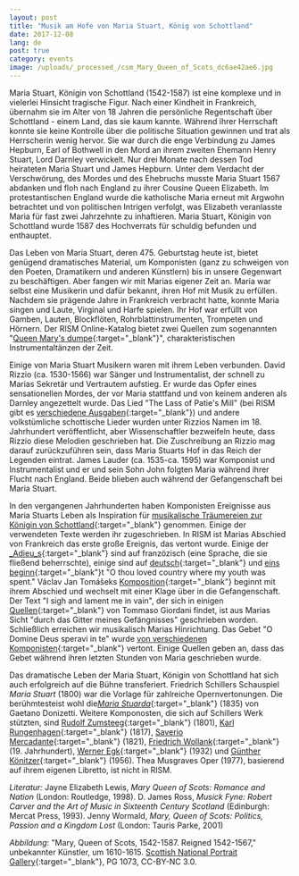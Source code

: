 ```yaml
---
layout: post
title: "Musik am Hofe von Maria Stuart, König von Schottland"
date: 2017-12-08
lang: de
post: true
category: events
image: /uploads/_processed_/csm_Mary_Queen_of_Scots_dc6ae42ae6.jpg
---
```



Maria Stuart, Königin von Schottland (1542-1587) ist eine komplexe und in vielerlei Hinsicht tragische Figur. Nach einer Kindheit in Frankreich, übernahm sie im Alter von 18 Jahren die persönliche Regentschaft über Schottland - einem Land, das sie kaum kannte. Während ihrer Herrschaft konnte sie keine Kontrolle über die politische Situation gewinnen und trat als Herrscherin wenig hervor. Sie war durch die enge Verbindung zu James Hepburn, Earl of Bothwell in den Mord an ihrem zweiten Ehemann Henry Stuart, Lord Darnley verwickelt. Nur drei Monate nach dessen Tod heirateten Maria Stuart und James Hepburn. Unter dem Verdacht der Verschwörung, des Mordes und des Ehebruchs musste Maria Stuart 1567 abdanken und floh nach England zu ihrer Cousine Queen Elizabeth. Im protestantischen England wurde die katholische Maria erneut mit Argwohn betrachtet und von politischen Intrigen verfolgt, was Elizabeth veranlasste Maria für fast zwei Jahrzehnte zu inhaftieren. Maria Stuart, Königin von Schottland wurde 1587 des Hochverrats für schuldig befunden und enthauptet.

Das Leben von Maria Stuart, deren 475. Geburtstag heute ist, bietet genügend dramatisches Material, um Komponisten (ganz zu schweigen von den Poeten, Dramatikern und anderen Künstlern) bis in unsere Gegenwart zu beschäftigen. Aber fangen wir mit Marias eigener Zeit an. Maria war selbst eine Musikerin und dafür bekannt, ihren Hof mit Musik zu erfüllen. Nachdem sie prägende Jahre in Frankreich verbracht hatte, konnte Maria singen und Laute, Virginal und Harfe spielen. Ihr Hof war erfüllt von Gamben, Lauten, Blockflöten, Rohrblattinstrumenten, Trompeten und Hörnern. Der RISM Online-Katalog bietet zwei Quellen zum sogenannten "[Queen Mary's dumpe](https://opac.rism.info/search?View=rism&q=queen+mary+dumpe){:target="_blank"}", charakteristischen Instrumentaltänzen der Zeit.

Einige von Maria Stuart Musikern waren mit ihrem Leben verbunden. David Rizzio (ca. 1530-1566) war Sänger und Instrumentalist, der schnell zu Marias Sekretär und Vertrautem aufstieg. Er wurde das Opfer eines sensationellen Mordes, der vor Maria stattfand und von keinem anderen als Darnley angezettelt wurde. Das Lied "The Lass of Patie's Mill" (bei RISM gibt es [verschiedene Ausgaben](https://opac.rism.info/search?View=rism&q=david+rizzio+lass+mill){:target="_blank"}) und andere volkstümliche schottische Lieder wurden unter Rizzios Namen im 18. Jahrhundert veröffentlicht, aber Wissenschaftler bezweifeln heute, dass Rizzio diese Melodien geschrieben hat. Die Zuschreibung an Rizzio mag darauf zurückzuführen sein, dass Maria Stuarts Hof in das Reich der Legenden eintrat. James Lauder (ca. 1535-ca. 1595) war Komponist und Instrumentalist und er und sein Sohn John folgten Maria während ihrer Flucht nach England. Beide blieben auch während der Gefangenschaft bei Maria Stuart.

In den vergangenen Jahrhunderten haben Komponisten Ereignisse aus Maria Stuarts Leben als Inspiration für [musikalische Träumereien zur Königin von Schottland](https://opac.rism.info/search?View=rism&q=mary+queen+of+scots){:target="_blank"} genommen. Einige der verwendeten Texte werden ihr zugeschrieben. In RISM ist Marias Abschied von Frankreich das erste große Ereignis, das vertont wurde. Einige der [_Adieu_s](https://opac.rism.info/search?View=rism&q=mary+queen+of+scots+adieu){:target="_blank"} sind auf franzözisch (eine Sprache, die sie fließend beherrschte), einige sind auf [deutsch](https://opac.rism.info/search?id=464112051){:target="_blank"} und [eins beginn](https://opac.rism.info/search?id=000136243){:target="_blank"}t "O thou loved country where my youth was spent." Václav Jan Tomášeks [Komposition](https://opac.rism.info/search?id=550509823){:target="_blank"} beginnt mit ihrem Abschied und wechselt mit einer Klage über in die Gefangenschaft. Der Text "I sigh and lament me in vain", der sich in einigen [Quellen](https://opac.rism.info/search?View=rism&q=i+sigh+and+lament+me+in+vain){:target="_blank"} von Tommaso Giordani findet, ist aus Marias Sicht "durch das Gitter meines Gefängnisses" geschrieben worden. Schließlich erreichen wir musikalisch Marias Hinrichtung. Das Gebet "O Domine Deus speravi in te" wurde [von verschiedenen Komponisten](https://opac.rism.info/search?View=rism&q=Domine+Deus+speravi+in+te+mary){:target="_blank"} vertont. Einige Quellen geben an, dass das Gebet während ihren letzten Stunden von Maria geschrieben wurde.

Das dramatische Leben der Maria Stuart, Königin von Schottland hat sich auch erfolgreich auf die Bühne transferiert. Friedrich Schillers Schauspiel _Maria Stuart_ (1800) war die Vorlage für zahlreiche Opernvertonungen. Die berühmtesteist wohl die[_Maria Stuarda_](https://opac.rism.info/search?View=rism&author=Donizetti&q=maria+stuarda){:target="_blank"} (1835) von Gaetano Donizetti. Weitere Komponosten, die sich auf Schillers Werk stützten, sind [Rudolf Zumsteeg](https://opac.rism.info/search?View=rism&author=Zumsteeg&q=maria+stuart){:target="_blank"} (1801), [Karl Rungenhagen](https://opac.rism.info/search?id=469493802){:target="_blank"} (1817), [Saverio Mercadante](https://opac.rism.info/search?id=852032047){:target="_blank"} (1821), [Friedrich Wollank](https://opac.rism.info/search?id=201005446){:target="_blank"} (19. Jahrhundert), [Werner Egk](https://opac.rism.info/search?id=1001020698){:target="_blank"} (1932) und [Günther Könitzer](https://opac.rism.info/search?id=280001535){:target="_blank"} (1956). Thea Musgraves Oper (1977), basierend auf ihrem eigenen Libretto, ist nicht in RISM.



_Literatur:_
Jayne Elizabeth Lewis, _Mary Queen of Scots: Romance and Nation_ (London: Routledge, 1998).
D. James Ross, _Musick Fyne: Robert Carver and the Art of Music in Sixteenth Century Scotland_ (Edinburgh: Mercat Press, 1993).
Jenny Wormald, _Mary, Queen of Scots: Politics, Passion and a Kingdom Lost_ (London: Tauris Parke, 2001)

_Abbildung_: "Mary, Queen of Scots, 1542-1587. Reigned 1542-1567," unbekannter Künstler, um 1610-1615. [Scottish National Portrait Gallery](https://www.nationalgalleries.org/art-and-artists/3235/6004/mary-queen-scots-1542-1587-reigned-1542-1567){:target="_blank"}, PG 1073, CC-BY-NC 3.0.



<script type="text/javascript">var switchTo5x=true;</script><script type="text/javascript" src="http://w.sharethis.com/button/buttons.js"></script><script type="text/javascript">stLight.options({publisher: "9b601438-1ce1-49d8-bfd7-9cff5df54c17", doNotHash: false, doNotCopy: false, hashAddressBar: false});</script>